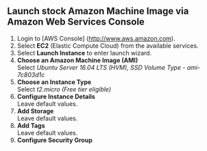 ## Launch stock Amazon Machine Image via Amazon Web Services Console

1. Login to [AWS Console] (http://www.aws.amazon.com).
2. Select **EC2** (Elastic Compute Cloud) from the available services.
3. Select **Launch Instance** to enter launch wizard.
  1. **Choose an Amazon Machine Image (AMI)**  
    Select *Ubuntu Server 16.04 LTS (HVM), SSD Volume Type - ami-7c803d1c*
  2. **Choose an Instance Type**  
    Select *t2.micro (Free tier eligible)*
  3. **Configure Instance Details**  
    Leave default values.
  4. **Add Storage**  
    Leave default values.
  5. **Add Tags**  
    Leave default values.
  6. **Configure Security Group**  
